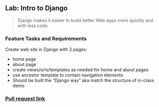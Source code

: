 ## Lab: Intro to Django
> Django makes it easier to build better Web apps more quickly and with less code.

### Feature Tasks and Requirements
Create web site in Django with 2 pages: 
- home page
- about page
- create views/urls/templates as needed for home and about pages
- use ancestor template to contain navigation elements
- Should be built the “Django way” aka match the structure of in-class demo


### [Pull request link](https://github.com/dialaabulkhail/django-snacks/pull/2)

